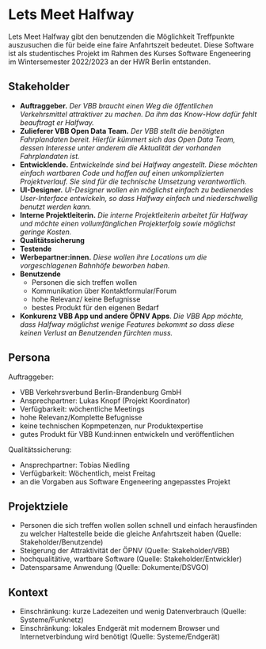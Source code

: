 # Lets Meet Halfway

Lets Meet Halfway gibt den benutzenden die Möglichkeit Treffpunkte auszusuchen die für beide eine faire Anfahrtszeit bedeutet. Diese Software ist als studentisches Projekt im Rahmen des Kurses Software Engeneering im Wintersemester 2022/2023 an der HWR Berlin entstanden.


## Stakeholder
- **Auftraggeber.** *Der VBB braucht einen Weg die öffentlichen Verkehrsmittel attraktiver zu machen. Da ihm das Know-How dafür fehlt beauftragt er Halfway.*
- **Zulieferer VBB Open Data Team.** *Der VBB stellt die benötigten Fahrplandaten bereit. Hierfür kümmert sich das Open Data Team, dessen Interesse unter anderem die Aktualität der vorhanden Fahrplandaten ist.*
- **Entwicklende.** *Entwickelnde sind bei Halfway angestellt. Diese möchten einfach wartbaren Code und hoffen auf einen unkomplizierten Projektverlauf. Sie sind für die technische Umsetzung verantwortlich.*
- **UI-Designer.** *UI-Designer wollen ein möglichst einfach zu bedienendes User-Interface entwickeln, so dass Halfway einfach und niederschwellig benutzt werden kann.*
- **Interne Projektleiterin.** *Die interne Projektleiterin arbeitet für Halfway und möchte einen vollumfänglichen Projekterfolg sowie möglichst geringe Kosten.*
- **Qualitätssicherung**
- **Testende**
- **Werbepartner:innen.** *Diese wollen ihre Locations um die vorgeschlagenen Bahnhöfe beworben haben.*
- **Benutzende**
  - Personen die sich treffen wollen
  - Kommunikation über Kontaktformular/Forum
  - hohe Relevanz/ keine Befugnisse
  - bestes Produkt für den eigenen Bedarf
- **Konkurenz VBB App und andere ÖPNV Apps**. *Die VBB App möchte, dass Halfway möglichst wenige Features bekommt so dass diese keinen Verlust an Benutzenden fürchten muss.*

## Persona
Auftraggeber:
  - VBB Verkehrsverbund Berlin-Brandenburg GmbH
  - Ansprechpartner: Lukas Knopf (Projekt Koordinator)
  - Verfügbarkeit: wöchentliche Meetings
  - hohe Relevanz/Komplette Befugnisse
  - keine technischen Kopmpetenzen, nur Produktexpertise
  - gutes Produkt für VBB Kund:innen entwickeln und veröffentlichen
  
Qualitätssicherung:
  - Ansprechpartner: Tobias Niedling
  - Verfügbarkeit: Wöchentlich, meist Freitag
  - an die Vorgaben aus Software Engeneering angepasstes Projekt 

## Projektziele
- Personen die sich treffen wollen sollen schnell und einfach herausfinden zu welcher Haltestelle beide die gleiche Anfahrtszeit haben (Quelle: Stakeholder/Benutzende)
- Steigerung der Attraktivität der ÖPNV (Quelle: Stakeholder/VBB)
- hochqualitätive, wartbare Software (Quelle: Stakeholder/Entwickler)
- Datensparsame Anwendung (Quelle: Dokumente/DSVGO)

## Kontext
- Einschränkung: kurze Ladezeiten und wenig Datenverbrauch (Quelle: Systeme/Funknetz)
- Einschränkung: lokales Endgerät mit modernem Browser und Internetverbindung wird benötigt (Quelle: Systeme/Endgerät)
